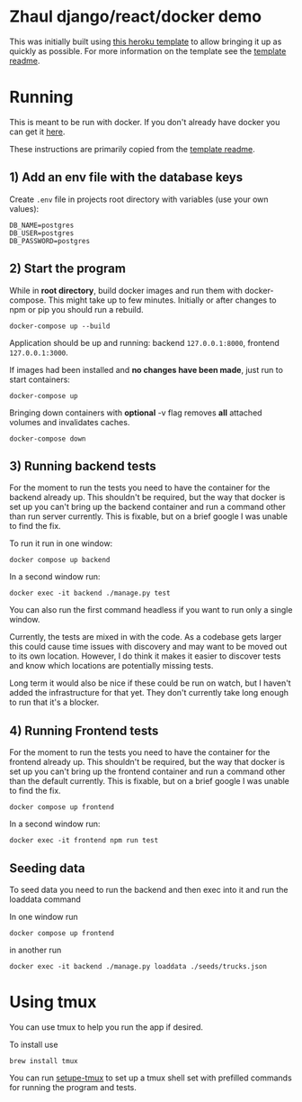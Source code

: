 # Zhaul django/react/docker demo

This was initially built using [this heroku template](https://github.com/Alschn/django-react-docker-heroku-template)
to allow bringing it up as quickly as possible. For more information on the template
see the [template readme](./TEMPLATE-README.md).

# Running

This is meant to be run with docker. If you don't already have
docker you can get it [here](https://docs.docker.com/get-docker/).

These instructions are primarily copied from the [template readme](./TEMPLATE-README.md).

## 1) Add an env file with the database keys

Create `.env` file in projects root directory with variables (use your own values):

```
DB_NAME=postgres
DB_USER=postgres
DB_PASSWORD=postgres
```

## 2) Start the program

While in **root directory**, build docker images and run them with docker-compose.
This might take up to few minutes.
Initially or after changes to npm or pip you should run a rebuild.

```shell script
docker-compose up --build
```

Application should be up and running: backend `127.0.0.1:8000`, frontend `127.0.0.1:3000`.

If images had been installed and **no changes have been made**, just run to start containers:

```shell script
docker-compose up
```

Bringing down containers with **optional** -v flag removes **all** attached volumes and invalidates caches.

```shell script
docker-compose down
```


## 3) Running backend tests

For the moment to run the tests you need to have the container for the backend already up.
This shouldn't be required, but the way that docker is set up you can't bring up the backend container and 
run a command other than run server currently. This is fixable, but on a brief google I was unable to find the 
fix.

To run it run in one window:

```shell script
docker compose up backend
```

In a second window run:

```shell script
docker exec -it backend ./manage.py test
```

You can also run the first command headless if you want to run only a single window. 

Currently, the tests are mixed in with the code. As a codebase gets larger this could cause time issues with 
discovery and may want to be moved out to its own location. However, I do think it makes it easier to discover 
tests and know which locations are potentially missing tests. 

Long term it would also be nice if these could be run on watch, but I haven't added the infrastructure for that yet. 
They don't currently take long enough to run that it's a blocker. 


## 4) Running Frontend tests

For the moment to run the tests you need to have the container for the frontend already up.
This shouldn't be required, but the way that docker is set up you can't bring up the frontend container and 
run a command other than the default currently. This is fixable, but on a brief google I was unable to find the 
fix.

```shell script
docker compose up frontend
```

In a second window run:

```shell script
docker exec -it frontend npm run test
```

## Seeding data 
To seed data you need to run the backend and then exec into it and run 
the loaddata command 

In one window run 
```shell script
docker compose up frontend
```

in another run
```shell
docker exec -it backend ./manage.py loaddata ./seeds/trucks.json
```

# Using tmux

You can use tmux to help you run the app if desired. 

To install use 

```shell
brew install tmux
```

You can run [setupe-tmux](./setup-tmux.sh) to set up a tmux shell set with prefilled commands 
for running the program and tests. 
